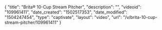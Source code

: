 {
    "title": "Brita&reg; 10-Cup Stream Pitcher",
    "description": "",
    "videoid": "109961411",
    "date_created": "1502517353",
    "date_modified": "1504247454",
    "type": "captivate",
    "layout": "video",
    "url": "\/v\/brita-10-cup-stream-pitcher\/109961411"
}